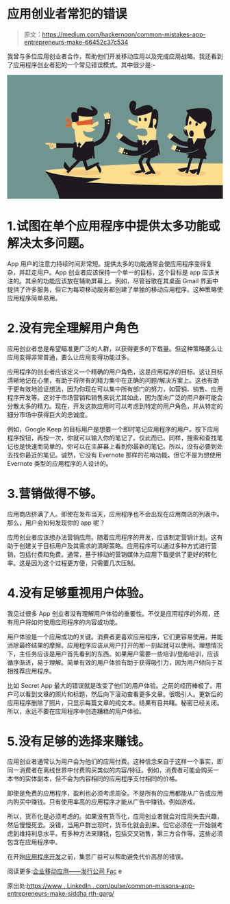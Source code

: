 # 应用创业者常犯的错误

> 原文：<https://medium.com/hackernoon/common-mistakes-app-entrepreneurs-make-66452c37c534>

我曾与多位应用创业者合作，帮助他们开发移动应用以及完成应用战略。我还看到了应用程序创业者犯的一个常见错误模式。其中很少是:-

![](img/65f99323188d47428617a8b79cc9de9b.png)

# 1.试图在单个应用程序中提供太多功能或解决太多问题。

App 用户的注意力持续时间非常短。提供太多的功能通常会使应用程序变得复杂，并赶走用户。App 创业者应该保持一个单一的目标，这个目标是 app 应该关注的。其余的功能应该放在辅助屏幕上。例如，尽管谷歌在其桌面 Gmail 界面中提供了许多服务，但它为每项移动服务都创建了单独的移动应用程序。这种策略使应用程序简单易用。

# 2.没有完全理解用户角色

应用创业者总是希望瞄准更广泛的人群，以获得更多的下载量。但这种策略要么让应用变得非常普通，要么让应用变得功能过多。

应用程序的创业者应该定义一个精确的用户角色，这是应用程序的目标。这让目标清晰地记在心里，有助于将所有的精力集中在正确的问题/解决方案上。这也有助于更有效地验证想法，因为你现在可以集中所有部门的努力，如营销、销售、应用程序开发等。这对于市场营销和销售来说尤其如此，因为面向广泛的用户群可能会分散太多的精力。现在，开发这款应用时可以考虑到特定的用户角色，并从特定的细分市场中获得巨大的忠诚度。

例如，Google Keep 的目标用户是想要一个即时笔记应用程序的用户。按下应用程序按钮，再按一次，你就可以输入你的笔记了。仅此而已。同样，搜索和查找笔记也是快速而简单的。你可以在主屏幕上看到你最新的笔记。所以，没有必要到处去找你最近的笔记。诚然，它没有 Evernote 那样的花哨功能。但它不是为想使用 Evernote 类型的应用程序的人设计的。

# 3.营销做得不够。

应用商店挤满了人。即使在发布当天，应用程序也不会出现在应用商店的列表中。那么，用户会如何发现你的 app 呢？

应用创业者应该想办法营销应用。随着应用程序的开发，应该制定营销计划。这有助于创建关于目标用户及其需求的清晰策略。应用程序可以通过多种方式进行营销，包括付费和免费。通常，基于移动的营销媒体为应用下载提供了更好的转化率。这是因为这个过程更方便，只需要几次压制。

# 4.没有足够重视用户体验。

我见过很多 App 创业者没有理解用户体验的重要性。不仅是应用程序的外观，还有用户将如何使用应用程序的内容或功能。

用户体验是一个应用成功的关键。消费者更喜欢应用程序，它们更容易使用，并能消除最终结果的摩擦。应用程序应该从用户打开的那一刻起就可以使用。理想情况下，主任务应该是用户首先看到的东西。如果用户需要一些培训/登船培训，应该循序渐进，易于理解。简单有效的用户体验有助于获得吸引力，因为用户倾向于互相推荐应用程序。

比如 Secret App 最大的错误就是改变了他们的用户体验。之前的经历棒极了。用户可以看到文章的照片和标题，然后向下滚动查看更多文章。很吸引人。更新后的应用程序删除了照片，只显示每篇文章的纯文本。结果有目共睹。秘密已经关闭。所以，永远不要在应用程序中创造糟糕的用户体验。

# 5.没有足够的选择来赚钱。

应用创业者通常认为用户会为他们的应用付费。这种信念来自于这样一个事实，即同一消费者在离线世界中付费购买类似的内容/特征。例如，消费者可能会购买一本书的实体副本，但不会为内容相同的应用程序支付相同的价格。

即使是免费的应用程序，盈利也必须考虑周全。不是所有的应用都能从广告或应用内购买中赚钱。只有使用率高的应用程序才能从广告中赚钱。例如游戏。

所以，货币化是必须考虑的。如果没有货币化，应用创业者就会对应用失去兴趣，然后慢慢死去。没错，当用户群出现时，货币化就会到来。但它必须在一开始就考虑到维持利息水平。有多种方法来赚钱，包括交叉销售，第三方合作等。这些必须包含在应用程序中。

在开始[应用程序开发](http://www.quytech.com)之前，集思广益可以帮助避免代价高昂的错误。

阅读更多:[企业移动应用——发行公司 Fac](http://www.quytech.com/blog/enterprise-mobile-apps-issues-companies-face/) e

原出处:[https://www . LinkedIn . com/pulse/common-missons-app-entrepreneurs-make-siddha rth-garg/](https://www.linkedin.com/pulse/common-mistakes-app-entrepreneurs-make-siddharth-garg/)